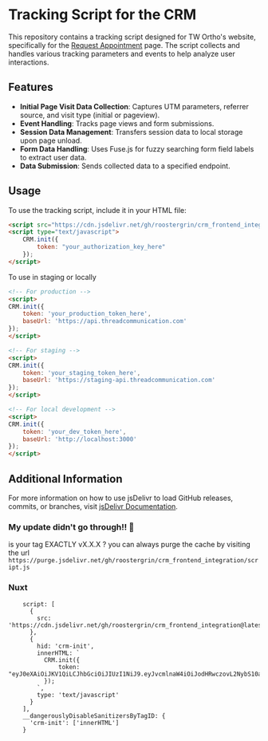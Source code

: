 # Tracking Script for the CRM

This repository contains a tracking script designed for TW Ortho's website, specifically for the [Request Appointment](https://www.twortho.com/contact-us/request-appointment/) page. The script collects and handles various tracking parameters and events to help analyze user interactions.

## Features

- **Initial Page Visit Data Collection**: Captures UTM parameters, referrer source, and visit type (initial or pageview).
- **Event Handling**: Tracks page views and form submissions.
- **Session Data Management**: Transfers session data to local storage upon page unload.
- **Form Data Handling**: Uses Fuse.js for fuzzy searching form field labels to extract user data.
- **Data Submission**: Sends collected data to a specified endpoint.

## Usage

To use the tracking script, include it in your HTML file:

```html
<script src="https://cdn.jsdelivr.net/gh/roostergrin/crm_frontend_integration/script.js"></script>
<script type="text/javascript">
    CRM.init({
        token: "your_authorization_key_here"
    });
</script>
```
To use in staging or locally 

```html
<!-- For production -->
<script>
CRM.init({
    token: 'your_production_token_here',
    baseUrl: 'https://api.threadcommunication.com'
});
</script>

<!-- For staging -->
<script>
CRM.init({
    token: 'your_staging_token_here',
    baseUrl: 'https://staging-api.threadcommunication.com'
});
</script>

<!-- For local development -->
<script>
CRM.init({
    token: 'your_dev_token_here',
    baseUrl: 'http://localhost:3000'
});
</script>
```


## Additional Information
For more information on how to use jsDelivr to load GitHub releases, commits, or branches, visit [jsDelivr Documentation](https://www.jsdelivr.com/?docs=gh).

### My update didn't go through!! 😤
is your tag EXACTLY vX.X.X ? 
you can always purge the cache by visiting the url 
`https://purge.jsdelivr.net/gh/roostergrin/crm_frontend_integration/script.js` 


### Nuxt
```
    script: [
      {
        src: 'https://cdn.jsdelivr.net/gh/roostergrin/crm_frontend_integration@latest/script.js'
      },
      {
        hid: 'crm-init',
        innerHTML: `
          CRM.init({
              token: "eyJ0eXAiOiJKV1QiLCJhbGciOiJIUzI1NiJ9.eyJvcmlnaW4iOiJodHRwczovL2NybS10aHJlYWQucm9vc3RlcmdyaW50ZW1wbGF0ZXMuY29tLyIsInByYWN0aWNlX2lkIjoiMzU1In0.aUzwgQdETpNeY42CoQNYNSTiVJ23zKIL2I1e6bDRNqI"
          });
        `,
        type: 'text/javascript'
      }
    ],
    __dangerouslyDisableSanitizersByTagID: {
      'crm-init': ['innerHTML']
    }
```
